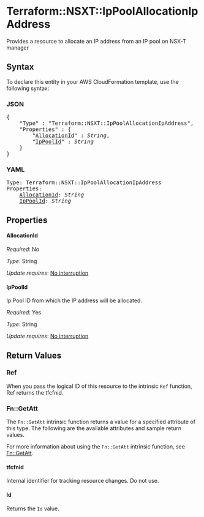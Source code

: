 # Terraform::NSXT::IpPoolAllocationIpAddress

Provides a resource to allocate an IP address from an IP pool on NSX-T manager

## Syntax

To declare this entity in your AWS CloudFormation template, use the following syntax:

### JSON

<pre>
{
    "Type" : "Terraform::NSXT::IpPoolAllocationIpAddress",
    "Properties" : {
        "<a href="#allocationid" title="AllocationId">AllocationId</a>" : <i>String</i>,
        "<a href="#ippoolid" title="IpPoolId">IpPoolId</a>" : <i>String</i>
    }
}
</pre>

### YAML

<pre>
Type: Terraform::NSXT::IpPoolAllocationIpAddress
Properties:
    <a href="#allocationid" title="AllocationId">AllocationId</a>: <i>String</i>
    <a href="#ippoolid" title="IpPoolId">IpPoolId</a>: <i>String</i>
</pre>

## Properties

#### AllocationId

_Required_: No

_Type_: String

_Update requires_: [No interruption](https://docs.aws.amazon.com/AWSCloudFormation/latest/UserGuide/using-cfn-updating-stacks-update-behaviors.html#update-no-interrupt)

#### IpPoolId

Ip Pool ID from which the IP address will be allocated.

_Required_: Yes

_Type_: String

_Update requires_: [No interruption](https://docs.aws.amazon.com/AWSCloudFormation/latest/UserGuide/using-cfn-updating-stacks-update-behaviors.html#update-no-interrupt)

## Return Values

### Ref

When you pass the logical ID of this resource to the intrinsic `Ref` function, Ref returns the tfcfnid.

### Fn::GetAtt

The `Fn::GetAtt` intrinsic function returns a value for a specified attribute of this type. The following are the available attributes and sample return values.

For more information about using the `Fn::GetAtt` intrinsic function, see [Fn::GetAtt](https://docs.aws.amazon.com/AWSCloudFormation/latest/UserGuide/intrinsic-function-reference-getatt.html).

#### tfcfnid

Internal identifier for tracking resource changes. Do not use.

#### Id

Returns the <code>Id</code> value.

